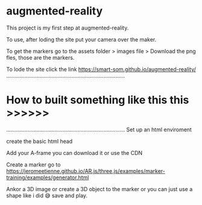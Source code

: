 # augmented-reality
 This project is my first step at augmented-reality. 
	
 To use, after loding the site put your camera over the maker.
	
 To get the markers go to the assets folder > images file > Download the png fles, those are the markers.
	
 To lode the site click the link https://smart-som.github.io/augmented-reality/ 
..............................................................................

# How to built something like this  this >>>>>>
..............................................................................
 Set up an html enviroment 
	
 create the basic html head
	
 Add your A-frame you can download it or use the CDN 
	
 Create a marker go to https://jeromeetienne.github.io/AR.js/three.js/examples/marker-training/examples/generator.html 
	
 Ankor a 3D image or create a 3D object to the marker or you can just use a shape like i did 😅
 save and play.
